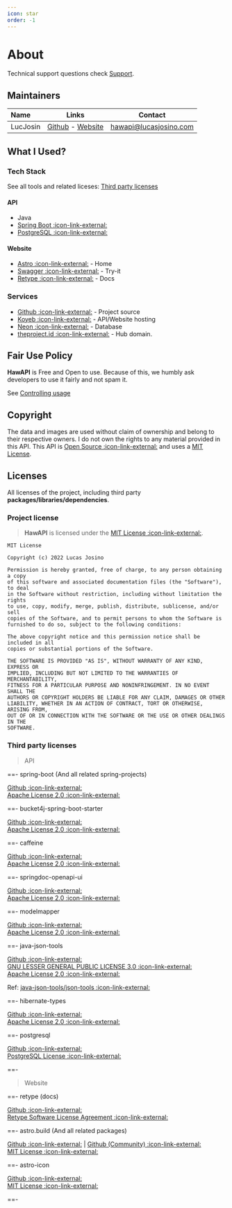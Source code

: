 ```yaml
---
icon: star
order: -1
---
```


# About

Technical support questions check [Support](./Support.md).

## Maintainers

| Name     |                                   Links                                    |        Contact         |
| :------- | :------------------------------------------------------------------------: | :--------------------: |
| LucJosin | [Github](https://github.com/LucJosin) - [Website](https://lucasjosino.com) | hawapi@lucasjosino.com |

<!-- # Contributors -->

## What I Used?

### Tech Stack

See all tools and related liceses: [Third party licenses](#third-party-licenses)

#### API

- Java
- <a href="https://spring.io/" target="_blank">Spring Boot :icon-link-external:</a>
- <a href="https://www.postgresql.org/" target="_blank">PostgreSQL :icon-link-external:</a>

#### Website

- <a href="https://astro.build/" target="_blank">Astro :icon-link-external:</a> - Home
- <a href="https://swagger.io/" target="_blank">Swagger :icon-link-external:</a> - Try-it
- <a href="https://retype.com/" target="_blank">Retype :icon-link-external:</a> - Docs

### Services

- <a href="https://github.com/" target="_blank">Github :icon-link-external:</a> - Project source
- <a href="https://koyeb.com/" target="_blank">Koyeb :icon-link-external:</a> - API/Website hosting
- <a href="https://neon.tech/" target="_blank">Neon :icon-link-external:</a> - Database
- <a href="https://theproject.id/" target="_blank">theproject.id :icon-link-external:</a> - Hub domain.

## Fair Use Policy

**HawAPI** is Free and Open to use. Because of this, we humbly ask developers to use it fairly and not spam it.

See [Controlling usage](/guides/rate-limiting/#controlling-usage)

## Copyright

The data and images are used without claim of ownership and belong to their respective owners. I do not own the rights to any material provided in this API. This API is [Open Source :icon-link-external:]({{git_home}}) and uses a [MIT License](#licenses).

## Licenses

All licenses of the project, including third party **packages/libraries/dependencies**.

### Project license

> **HawAPI** is licensed under the [MIT License :icon-link-external:]({{git}}/LICENSE).

```
MIT License

Copyright (c) 2022 Lucas Josino

Permission is hereby granted, free of charge, to any person obtaining a copy
of this software and associated documentation files (the "Software"), to deal
in the Software without restriction, including without limitation the rights
to use, copy, modify, merge, publish, distribute, sublicense, and/or sell
copies of the Software, and to permit persons to whom the Software is
furnished to do so, subject to the following conditions:

The above copyright notice and this permission notice shall be included in all
copies or substantial portions of the Software.

THE SOFTWARE IS PROVIDED "AS IS", WITHOUT WARRANTY OF ANY KIND, EXPRESS OR
IMPLIED, INCLUDING BUT NOT LIMITED TO THE WARRANTIES OF MERCHANTABILITY,
FITNESS FOR A PARTICULAR PURPOSE AND NONINFRINGEMENT. IN NO EVENT SHALL THE
AUTHORS OR COPYRIGHT HOLDERS BE LIABLE FOR ANY CLAIM, DAMAGES OR OTHER
LIABILITY, WHETHER IN AN ACTION OF CONTRACT, TORT OR OTHERWISE, ARISING FROM,
OUT OF OR IN CONNECTION WITH THE SOFTWARE OR THE USE OR OTHER DEALINGS IN THE
SOFTWARE.
```

### Third party licenses

> API

==- spring-boot (And all related spring-projects)

[Github :icon-link-external:](https://github.com/spring-projects) \
[Apache License 2.0 :icon-link-external:](https://github.com/spring-projects/spring-boot/blob/main/LICENSE.txt)

==- bucket4j-spring-boot-starter

[Github :icon-link-external:](https://github.com/MarcGiffing/bucket4j-spring-boot-starter) \
[Apache License 2.0 :icon-link-external:](https://github.com/MarcGiffing/bucket4j-spring-boot-starter/blob/master/LICENSE)

==- caffeine

[Github :icon-link-external:](https://github.com/ben-manes/caffeine/) \
[Apache License 2.0 :icon-link-external:](https://github.com/ben-manes/caffeine/blob/master/LICENSE)

==- springdoc-openapi-ui

[Github :icon-link-external:](https://github.com/springdoc/springdoc-openapi) \
[Apache License 2.0 :icon-link-external:](https://github.com/springdoc/springdoc-openapi/blob/master/LICENSE)

==- modelmapper

[Github :icon-link-external:](https://github.com/modelmapper/modelmapper) \
[Apache License 2.0 :icon-link-external:](https://github.com/modelmapper/modelmapper/blob/master/LICENSE.txt)

==- java-json-tools

[Github :icon-link-external:](https://github.com/java-json-tools) \
[GNU LESSER GENERAL PUBLIC LICENSE 3.0 :icon-link-external:](https://www.gnu.org/licenses/lgpl-3.0.txt) \
[Apache License 2.0 :icon-link-external:](https://www.apache.org/licenses/LICENSE-2.0.txt)

Ref: [java-json-tools/json-tools :icon-link-external:](https://github.com/java-json-tools/json-patch/blob/master/LICENSE)

==- hibernate-types

[Github :icon-link-external:](https://github.com/vladmihalcea/hibernate-types) \
[Apache License 2.0 :icon-link-external:](https://github.com/vladmihalcea/hibernate-types/blob/master/LICENSE)

==- postgresql

[Github :icon-link-external:](https://github.com/postgres/) \
[PostgreSQL License :icon-link-external:](https://www.postgresql.org/about/licence/)

==-

> Website

==- retype (docs)

[Github :icon-link-external:](https://github.com/retypeapp/retype) \
[Retype Software License Agreement :icon-link-external:](https://github.com/retypeapp/retype/blob/main/LICENSE.md)

==- astro.build (And all related packages)

[Github :icon-link-external:](https://github.com/withastro/) | [Github (Community) :icon-link-external:](https://github.com/astro-community) \
[MIT License :icon-link-external:](https://github.com/withastro/astro/blob/main/LICENSE)

==- astro-icon

[Github :icon-link-external:](https://github.com/natemoo-re/astro-icon) \
[MIT License :icon-link-external:](https://github.com/natemoo-re/astro-icon/blob/main/LICENSE)

==-
